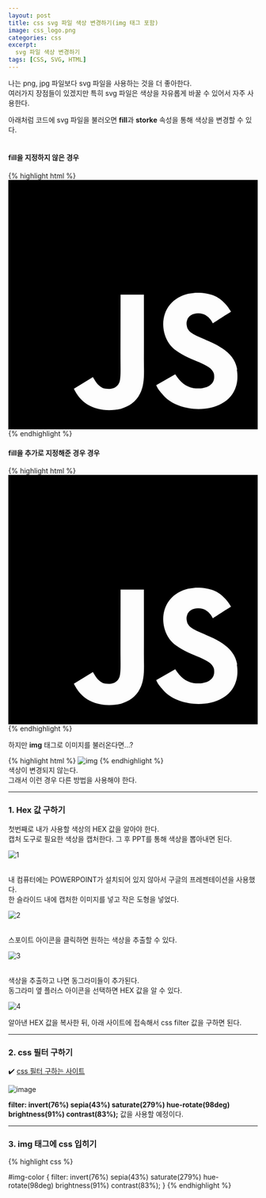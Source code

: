 ```yaml
---
layout: post
title: css svg 파일 색상 변경하기(img 태그 포함)
image: css_logo.png
categories: css
excerpt: 
  svg 파일 색상 변경하기
tags: [CSS, SVG, HTML]
---
```


나는 png, jpg 파일보다 svg 파일을 사용하는 것을 더 좋아한다.  
여러가지 장점들이 있겠지만 특히 svg 파일은 색상을 자유롭게 바꿀 수 있어서 자주 사용한다.

아래처럼 코드에 svg 파일을 불러오면 **fill**과 **storke** 속성을 통해 색상을 변경할 수 있다.  
<br />

#### fill을 지정하지 않은 경우 

{% highlight html %}
<svg role="img" viewBox="0 0 24 24" xmlns="http://www.w3.org/2000/svg"><title>JavaScript</title><path d="M0 0h24v24H0V0zm22.034 18.276c-.175-1.095-.888-2.015-3.003-2.873-.736-.345-1.554-.585-1.797-1.14-.091-.33-.105-.51-.046-.705.15-.646.915-.84 1.515-.66.39.12.75.42.976.9 1.034-.676 1.034-.676 1.755-1.125-.27-.42-.404-.601-.586-.78-.63-.705-1.469-1.065-2.834-1.034l-.705.089c-.676.165-1.32.525-1.71 1.005-1.14 1.291-.811 3.541.569 4.471 1.365 1.02 3.361 1.244 3.616 2.205.24 1.17-.87 1.545-1.966 1.41-.811-.18-1.26-.586-1.755-1.336l-1.83 1.051c.21.48.45.689.81 1.109 1.74 1.756 6.09 1.666 6.871-1.004.029-.09.24-.705.074-1.65l.046.067zm-8.983-7.245h-2.248c0 1.938-.009 3.864-.009 5.805 0 1.232.063 2.363-.138 2.711-.33.689-1.18.601-1.566.48-.396-.196-.597-.466-.83-.855-.063-.105-.11-.196-.127-.196l-1.825 1.125c.305.63.75 1.172 1.324 1.517.855.51 2.004.675 3.207.405.783-.226 1.458-.691 1.811-1.411.51-.93.402-2.07.397-3.346.012-2.054 0-4.109 0-6.179l.004-.056z"/></svg>
{% endhighlight %}
<br />

#### fill을 추가로 지정해준 경우 경우 
{% highlight html %}
<svg role="img" viewBox="0 0 24 24" xmlns="http://www.w3.org/2000/svg"><title>JavaScript</title><path d="M0 0h24v24H0V0zm22.034 18.276c-.175-1.095-.888-2.015-3.003-2.873-.736-.345-1.554-.585-1.797-1.14-.091-.33-.105-.51-.046-.705.15-.646.915-.84 1.515-.66.39.12.75.42.976.9 1.034-.676 1.034-.676 1.755-1.125-.27-.42-.404-.601-.586-.78-.63-.705-1.469-1.065-2.834-1.034l-.705.089c-.676.165-1.32.525-1.71 1.005-1.14 1.291-.811 3.541.569 4.471 1.365 1.02 3.361 1.244 3.616 2.205.24 1.17-.87 1.545-1.966 1.41-.811-.18-1.26-.586-1.755-1.336l-1.83 1.051c.21.48.45.689.81 1.109 1.74 1.756 6.09 1.666 6.871-1.004.029-.09.24-.705.074-1.65l.046.067zm-8.983-7.245h-2.248c0 1.938-.009 3.864-.009 5.805 0 1.232.063 2.363-.138 2.711-.33.689-1.18.601-1.566.48-.396-.196-.597-.466-.83-.855-.063-.105-.11-.196-.127-.196l-1.825 1.125c.305.63.75 1.172 1.324 1.517.855.51 2.004.675 3.207.405.783-.226 1.458-.691 1.811-1.411.51-.93.402-2.07.397-3.346.012-2.054 0-4.109 0-6.179l.004-.056z"/></svg>
{% endhighlight %}
<br />


하지만 **img** 태그로 이미지를 불러온다면...?

{% highlight html %}
<img src="https://avatars.githubusercontent.com/u/131967254?v=4" alt="img" fill="#110000" class="img-color"/>
{% endhighlight %}  
색상이 변경되지 않는다.  
그래서 이런 경우 다른 방법을 사용해야 한다.  

---

### 1. Hex 값 구하기
첫번째로 내가 사용할 색상의 HEX 값을 알아야 한다.  
캡처 도구로 필요한 색상을 캡처한다.
그 후 PPT를 통해 색상을 뽑아내면 된다.

![1](https://github.com/DaYoung-woo/DaYoung-woo.github.io/assets/131967254/fd840150-84fd-4084-9041-81e22a1491db)  
<br/>

내 컴퓨터에는 POWERPOINT가 설치되어 있지 않아서 구글의 프레젠테이션을 사용했다.  
한 슬라이드 내에 캡처한 이미지를 넣고 작은 도형을 넣었다.  

![2](https://github.com/DaYoung-woo/DaYoung-woo.github.io/assets/131967254/44a12d91-1ed8-4663-a307-e1f9c02bca7d)  
<br/>

스포이트 아이콘을 클릭하면 원하는 색상을 추출할 수 있다.  

![3](https://github.com/DaYoung-woo/DaYoung-woo.github.io/assets/131967254/f7baf522-e688-4f96-b0b6-cef593cc22e3)  
<br/>

색상을 추출하고 나면 동그라미들이 추가된다.  
동그라미 옆 플러스 아이콘을 선택하면 HEX 값을 알 수 있다.  

![4](https://github.com/DaYoung-woo/DaYoung-woo.github.io/assets/131967254/dd66320a-a0b6-4d5e-a3df-8d83640a176d)  

알아낸 HEX 값을 복사한 뒤, 아래 사이트에 접속해서 css filter 값을 구하면 된다.  

---

### 2. css 필터 구하기

✔️ [css 필터 구하는 사이트](https://codepen.io/sosuke/pen/Pjoqqp)

![image](https://github.com/DaYoung-woo/DaYoung-woo.github.io/assets/131967254/178ca7da-af6f-401b-b181-1356b5c721ee)  

**filter: invert(76%) sepia(43%) saturate(279%) hue-rotate(98deg) brightness(91%) contrast(83%);** 값을 사용할 예정이다.  

---

### 3. img 태그에 css 입히기

{% highlight css %}

#img-color {
  filter: invert(76%) sepia(43%) saturate(279%) hue-rotate(98deg) brightness(91%) contrast(83%);
}
{% endhighlight %}